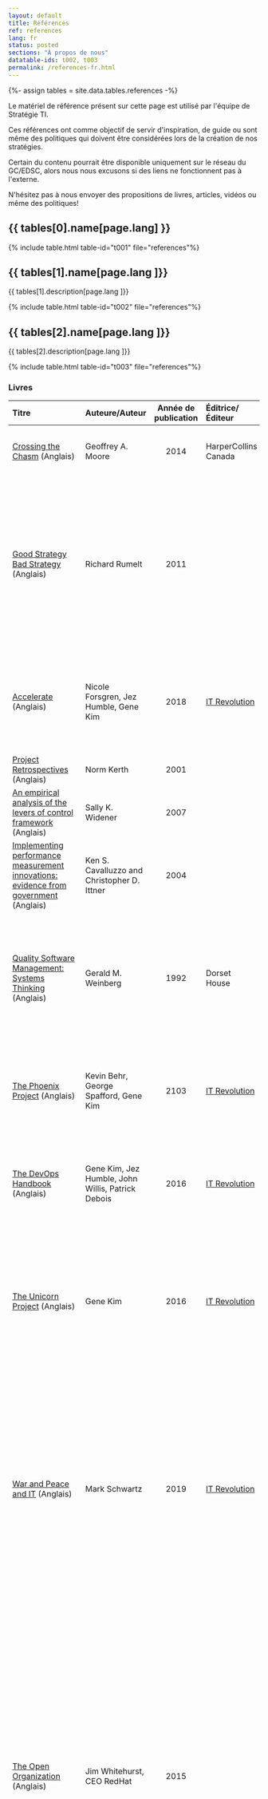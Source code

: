 ```yaml
---
layout: default
title: Références
ref: references
lang: fr
status: posted
sections: "À propos de nous"
datatable-ids: t002, t003
permalink: /references-fr.html
---
```

{%- assign tables = site.data.tables.references -%}

Le matériel de référence présent sur cette page est utilisé par l'équipe de Stratégie TI.

Ces références ont comme objectif de servir d'inspiration, de guide ou sont même des politiques qui doivent être considérées lors de la création de nos stratégies.

Certain du contenu pourrait être disponible uniquement sur le réseau du GC/EDSC, alors nous nous excusons si des liens ne fonctionnent pas à l'externe.

N'hésitez pas à nous envoyer des propositions de livres, articles, vidéos ou même des politiques!

## {{ tables[0].name[page.lang] }}

{% include table.html table-id="t001" file="references"%}

## {{ tables[1].name[page.lang ]}}

{{ tables[1].description[page.lang ]}}

{% include table.html table-id="t002" file="references"%}

## {{ tables[2].name[page.lang ]}}

{{ tables[2].description[page.lang ]}}

{% include table.html table-id="t003" file="references"%}

### Livres

|Titre|Auteure/Auteur|Année de publication|Éditrice/Éditeur|Description|
|:-------|:-------|:------:|:-----|:------|
|[Crossing the Chasm](https://en.wikipedia.org/wiki/Crossing_the_Chasm) (Anglais)|Geoffrey A. Moore|2014|HarperCollins Canada|Mise à l'échelle et adoption de la technologie pour les entreprises en démarrage|
|[Good Strategy Bad Strategy](http://goodbadstrategy.com/) (Anglais)|Richard Rumelt|2011||[Disponible en format livre audio](https://www.wiaudiobooks.com/product/good-strategy-bad-strategy-audiobook/) (Anglais) Clarifie la pensée confuse qui sous-tend trop de stratégies et fournit un moyen clair de créer et de mettre en œuvre une stratégie puissante axée sur l'action. Un bon résumé du livre peut être [trouvé ici](https://jlzych.com/2018/06/27/notes-from-good-strategy-bad-strategy/) (Anglais)|
|[Accelerate](https://itrevolution.com/book/accelerate/) (Anglais)|Nicole Forsgren, Jez Humble, Gene Kim|2018|[IT Revolution](https://itrevolution.com/devops-books/)|[Disponible en format livre audio](https://soundcloud.com/itrevolution/sets/accelerate-the-science-of) La science des logiciels optimisés et DevOps : créer et développer des organisations technologiques hautement performantes|
|[Project Retrospectives](https://www.goodreads.com/en/book/show/1523368.Project_Retrospectives) (Anglais)|Norm Kerth|2001|||
|[An empirical analysis of the levers of control framework](https://econpapers.repec.org/article/eeeaosoci/v_3a32_3ay_3a2007_3ai_3a7-8_3ap_3a757-788.htm) (Anglais)|Sally K. Widener|2007|||
|[Implementing performance measurement innovations: evidence from government](https://econpapers.repec.org/article/eeeaosoci/v_3a29_3ay_3a2004_3ai_3a3-4_3ap_3a243-267.htm) (Anglais)|Ken S. Cavalluzzo and  Christopher D. Ittner|2004|||
|[Quality Software Management: Systems Thinking](https://www.goodreads.com/en/book/show/714348.Quality_Software_Management) (Anglais)|Gerald M. Weinberg|1992|Dorset House|S'attaque à la première exigence du développement d'un logiciel de qualité : apprendre à penser correctement - sur les problèmes, les solutions et la qualité elle-même.|
|[The Phoenix Project](https://itrevolution.com/book/the-phoenix-project/) (Anglais)|Kevin Behr, George Spafford, Gene Kim|2103|[IT Revolution](https://itrevolution.com/devops-books/)|[Partie 1 disponible en format livre audio](https://soundcloud.com/itrevolution/sets/the-phoenix-project-part-2) Un roman sur les technologies de l'information, les DevOps et l'aide à votre entreprise pour gagner|
|[The DevOps Handbook](https://itrevolution.com/book/the-devops-handbook/) (Anglais)|Gene Kim, Jez Humble, John Willis, Patrick Debois|2016|[IT Revolution](https://itrevolution.com/devops-books/)|[Disponible en format livre audio](https://soundcloud.com/itrevolution/sets/the-devops-handbook) Comment créer une agilité, une fiabilité et une sécurité de classe mondiale dans les organisations technologiques |
|[The Unicorn Project](https://itrevolution.com/book/the-unicorn-project/) (Anglais)|Gene Kim|2016|[IT Revolution](https://itrevolution.com/devops-books/)|C'est l'histoire de développeurs rebelles et de chefs d'entreprise qui travaillent ensemble et se battent contre le temps pour innover, survivre et prospérer dans une période d'incertitude sans précédent... et d'opportunités.|
|[War and Peace and IT](https://itrevolution.com/book/war-and-peace-and-it/) (Anglais)|Mark Schwartz|2019|[IT Revolution](https://itrevolution.com/devops-books/)|[Disponible en format livre audio](https://soundcloud.com/itrevolution/sets/war-and-peace-and-it) Il est temps de changer non seulement la relation de l'entreprise avec la technologie, mais aussi sa relation avec les technologues. Pour accélérer, les entreprises doivent mettre la technologie au cœur de leur travail, car tout comme la technologie cause cette perturbation, c'est la technologie qui fournit la solution.|
|[The Open Organization](https://www.redhat.com/en/explore/the-open-organization-book) (Anglais)|Jim Whitehurst, CEO RedHat|2015||Les organisations qui réussissent ont besoin d'un leadership ouvert. Le monde a changé. Les entreprises qui veulent croître (et réussir) ne peuvent pas fonctionner dans le passé. L'organisation ouverte s'adresse aux dirigeants qui veulent créer des environnements d'affaires qui peuvent réagir rapidement dans le monde d'aujourd'hui où les activités se déroulent à un rythme effréné. C'est pour ceux qui veulent encourager les meilleures idées, entendre des conseils honnêtes et attirer (et retenir) les talents les plus brillants.|
|[Chess and the art of enterprise architecture](https://ea.rna.nl/the-book/) (Anglais)|Gerben Wierda|2015|R&A|L'architecture d'entreprise est la discipline qui consiste à gérer les complexités de l'environnement commercial et informatique. Il existe depuis les années 1980, lorsque, pour la première fois, des ordinateurs ont été connectés en réseau, et le problème déjà sérieux (et non résolu) de la complexité des programmes informatiques pour des besoins commerciaux relativement simples est devenu l'énorme problème des grands réseaux dans des environnements commerciaux complexes. En dépit des nombreuses " meilleures pratiques " et " cadres " qui ont été introduits, l'architecture d'entreprise n'est pas un grand succès. Après trente ans, nous avons toujours les mêmes problèmes. Le chaos est encore partout. Les projets échouent encore beaucoup trop souvent. Dans cet ouvrage, les hypothèses (cachées) qui sous-tendent les approches existantes de l'architecture d'entreprise sont remises en question, et une perspective plus réaliste qui nous aide à combattre les complexités et les imprévisibilités des environnements informatiques actuels des entreprises est décrite.|
|[The Art of Business Value](https://itrevolution.com/book/the-art-of-business-value/) (Anglais)|Mark Schwarts|2016|[IT Revolution](https://itrevolution.com/devops-books/)|[Disponible en format livre audio](https://soundcloud.com/itrevolution/sets/the-art-of-business-value) Mark Schwartz, DPI iconoclaste, ludique et provocateur, explore ce que signifie la valeur commerciale, pourquoi elle est importante et comment elle devrait affecter vos pratiques de développement et de livraison de logiciels.|
|[A seat at the table](https://itrevolution.com/book/seat-at-the-table/) (Anglais)|Mark Schwarts|2017|[IT Revolution](https://itrevolution.com/devops-books/)|[Disponible en format livre audio](https://soundcloud.com/itrevolution/sets/a-seat-at-the-table-it-leadership-in-the-age-of-agility) Mark Schwartz, DPI iconoclaste, révèle comment les dirigeants des TI doivent se défaire de leurs anciennes attitudes et hypothèses et réclamer leur place légitime à la table des exécutifs.|
| [Project to Product](https://projecttoproduct.org/) (Anglais) | Mik Kersten | 2018 | [IT Revolution](https://itrevolution.com/devops-books/) | Explique pourquoi le modèle de projet est dépassé et suggère le [Flow Framework](https://flowframework.org/) pour passer à un modèle de livraison basé sur le produit |
| [Superforecasting : The Art and Science of Prediction](https://www.goodreads.com/book/show/23995360-superforecasting) (Anglais) | Philip E. Tetlock (auteur), Dan Gardner | 2016 | Broadway Books | Tout le monde aurait intérêt à voir plus loin dans l'avenir, que ce soit pour acheter des actions, élaborer une politique, lancer un nouveau produit ou simplement planifier les repas de la semaine. Malheureusement, les gens ont tendance à être de mauvais prévisionnistes. Comme l'a montré Philip Tetlock, professeur à Wharton, dans une étude marquante de 2005, même les prévisions des experts ne sont que légèrement meilleures que le hasard. Cependant, une conclusion importante et sous-estimée de cette étude est que certains experts ont une réelle capacité de prévision, et Tetlock a passé la dernière décennie à essayer de comprendre pourquoi. Qu'est-ce qui fait que certaines personnes sont si douées ? Et ce talent peut-il être enseigné ?                                                                                                                                                                                                                                                                                                                           |
| [Topologies d'équipe](https://teamtopologies.com) (Anglais) | Matthew Skelton & Manuel Pais | 2019 | [IT Revolution](https://itrevolution.com/devops-books/) | Se concentre fortement sur la [loi de Conway](https://itrevolution.com/conways-law/) et suggère comment les organisations peuvent mieux gérer les équipes au sein des organisations |

De nombreux livres de IT Revolution contiennent des échantillons audio des premiers chapitres disponibles sur [SoundCloud](https://soundcloud.com/itrevolution).

## Ressources d'apprentissage

### Infonuagique

- [Certifications AWS](https://aws.amazon.com/fr/certification/) : Toute une série de certifications AWS, dont celles d'architecte de solutions, d'administrateur SysOps, d'ingénieur DevOps, de spécialiste en apprentissage machine, de spécialiste des données volumineuses, etc. De nombreux documents en ligne sont disponibles pour l'étude, notamment [AWS Tutorial Series](https://www.youtube.com/channel/UClLLJjpSWRRa1BosQrNVDjA) (Anglais) et leur propre documentation, comme le [Framework correctement architecturé](https://aws.amazon.com/fr/architecture/well-architected/) (Anglais). La certification la plus populaire est la [certification Architecte de solutions certifié AWS Associate](https://aws.amazon.com/certification/certified-solutions-architect-associate/) et un cours en ligne gratuit est disponible [ici](https://www.youtube.com/watch?v=Ia-UEYYR44s&list=WL&index=28&t=615s) (Anglais).
- [Certifications Azure](https://www.microsoft.com/fr-fr/learning/azure-exams.aspx) : Propose une liste de certifications et de formations en ligne pour se préparer. Par exemple, des cours sur [Developing Solutions for Microsoft Azure](https://docs.microsoft.com/fr-fr/learn/certifications/exams/az-204?wt.mc_id=learningredirect_certs-web-wwl) (Anglais) qui est suivi d'une section "Ways to prepare" avec du contenu à étudier.

### Général

- [MOOC](https://www.mooc.org/) (Anglais) : Les cours en ligne ouverts à tous (MOOC) sont des cours en ligne gratuits auxquels tout le monde peut s'inscrire. Les MOOCs constituent un moyen abordable et flexible d'acquérir de nouvelles compétences, de faire progresser votre carrière et de proposer des expériences éducatives de qualité à grande échelle.
- [Coursera](https://www.coursera.org/) (Anglais) : Développez vos compétences grâce à des cours en ligne, des certificats et des diplômes proposés par les meilleures universités et entreprises du monde
- [Udemy](https://www.udemy.com/) (Anglais) : Plateforme d'apprentissage en ligne destinée aux adultes professionnels et aux étudiants, qui compte plus de 50 millions d'étudiants et 57 000 instructeurs donnant des cours dans plus de 65 langues
- [Khan Academy](https://fr.khanacademy.org) : La Khan Academy est une organisation éducative à but non lucratif qui produit de courtes leçons sous forme de vidéos couvrant une grande variété de sujets...

### Langue

- [École de la fonction publique du Canada - Outils de maintien des acquis linguistiques](https://www.csps-efpc.gc.ca/lt/index-fra.aspx)
- [Commission de la fonction publique - Tests d’autoévaluation](https://www.canada.ca/fr/commission-fonction-publique/services/evaluation-langue-seconde/tests-autoevaluation.html)

### Fondements techniques

#### Programmation

- [Derek Banas](https://www.youtube.com/channel/UCwRXb5dUK4cvsHbx-rGzSgw) (Anglais) : De superbes tutoriels de programmation de base pour de nombreux langages et outils, dont Java, PHP, Python, C++, Javascript, MySQL, et bien d'autres !

#### Mathématique / Logique

- [3Blue1Brown](https://www.youtube.com/channel/UCYO_jab_esuFRV4b17AJtAw) (Anglais) : Combinaison de mathématiques et de divertissement. L'objectif est que les explications soient motivées par des animations et que les problèmes difficiles soient rendus simples grâce à des changements de perspective. Propose des vidéos sur [blockchain](https://www.youtube.com/watch?v=bBC-nXj3Ng4&t=1s) (Anglais), et [neural networks](https://www.youtube.com/watch?v=aircAruvnKk&list=PLZHQObOWTQDNU6R1_67000Dx_ZCJB-3pi) (Anglais), par exemple.
- [Brillant](https://brilliant.org/daily-problems/) (Anglais) : Brilliant crée une culture de l'apprentissage autour de la recherche, de la curiosité et de l'ouverture à l'échec. Tous nos cours sont rédigés en tenant compte de ces principes d'apprentissage. Propose des cours de qualité, des fondements mathématiques à l'informatique quantique et aux réseaux de neurones. A également une application mobile.

## Reliées aux Stratégies

### Stratégie Q1 - Amélioration et apprentissage continus

[IITB Operational Staffing Plan 2018-2019](http://dialogue/grp/WM-Gde/Operational%20Staffing%20Plan/PMD%20OSP%20Library/2018-19_Operational_Staffing_Plan_IITB.docx) (Interne - Anglais)  
_Collaborate with the business side of ESDC to exchange resources temporarily so as to learn and share knowledge in various areas e.g. finance, human resources (HR), business relationship management (BRM), project management, etc.;_

[The DevOps Handbook](https://books.google.ca/books?id=ui8hDgAAQBAJ&lpg=PP1&dq=DevOps%20Handbook&hl=fr&pg=PT110#v=onepage&q&f=false) (Livre - Anglais)  
_We will actively manage this technical debt by ensuring that we invest at least 20% of all Development and Operations cycles on refactoring, investing in automation work and architecture and non-functional requirements (NFRs, sometimes referred to as the "ilities"), such as maintainability, manageability. scalability, reliability. testability, deployability, and security._

[Accelerate: The Science of Lean Software and DevOps: Building and Scaling High Performing Technology Organizations](https://books.google.ca/books?id=Kax-DwAAQBAJ&lpg=PP1&dq=Accelerate&hl=fr&pg=PP1#v=snippet&q=20%25&f=false) (book) (Livre - Anglais)  
_**Relentlessly pursue continuous improvement.** The most important characteristic of high-performing teams is that they are never satisfied: they always strive to get better. High performers make improvement part of everybody's daily work._  
[...]  
_At the heart of Lean management is giving employees the necessary time and resources to improve their own work. This means creating a work environment that supports experimentation, failure, and learning, and allows employees to make decisions that affect their jobs. This also means creating space for employees to do new, creative, value-add work during the work week—and not just expecting them to devote extra time after hours._  
[...]  
_A fixed percentage of each squad's and chapter's time is allocated for improvement. Jordi says that the squads think of improvement activities as just regular work._

[ATD's Foundations of Talent Development: Launching, Leveraging, and Leading Your Organization's TD Effort (2018)](https://books.google.ca/books?id=RJZqDwAAQBAJ&pg=PT46&lpg=PT46&dq=Top-performing+organizations+are+five+times+more+likely+to+have+learning+cultures&source=bl&ots=oM8YINBtTj&sig=ACfU3U1afkdRT2gGpcxRA4h-yUbgukNHyQ&hl=fr&sa=X&ved=2ahUKEwj7zoK588znAhUQhuAKHa5HBAwQ6AEwDHoECAkQAQ#v=onepage&q=Top-performing%20organizations%20are%20five%20times%20more%20likely%20to%20have%20learning%20cultures&f=false) (Livre - Anglais)

- _Top-performing companies are almost five times more likely than lower performers to have extensive learning cultures._
- _High performers are nearly two times more apt to say their learning functions help meet organizational business goals._
- _Employees in high-performing organizations share knowledge with their colleagues at a rate four times greater than that of workers in lower-performing firms._
- _Communication is supported by rewarding workers for learning. providing tools and resources for creating and sharing learning content, and making knowledge sharing a performance expectation at all levels._
- _Building a Culture of Learning found that three practices related to supporting a learning culture were particularly effective:_
  - _regularly updating personalized development plans for every employee_
  - _ensuring worker accountability for the learning specified in those plans_
  - \_providing nonfinancial rewards and recognition for employee learning.\_\_

[World Economic Forum - Accelerating Workforce Reskilling for the Fourth Industrial Revolution](https://www.weforum.org/whitepapers/accelerating-workforce-reskilling-for-the-fourth-industrial-revolution) (Rapport - Anglais)  
_35% of the skills demanded for jobs across industries will change by 2020_

[LinkedIn Workplace Learning & Development Report 2018](https://learning.linkedin.com/resources/workplace-learning-report-2018) (Rapport - Sondage de ≈4,000 professionnels - Anglais)  
_**4. The #1 challenge for talent development is getting employees to make time for learning**  
The #1 reason employees say they are not engaging in workplace learning is because they don't have the time. Executives and people managers agree that getting employees to make time for learning is the #1 challenge for talent development.  
94% of employees would stay at a company longer if it invested in their career | YET | #1 reason employees feel held back from learning is because they don't have the time_

[U.S. L&D Report: 2019: Learning Trends and Benchmarks](https://www.findcourses.com/prof-dev/l-d-articles/download-us-ld-report-19-15209) (Rapport - [PDF](https://www.findcourses.com/file/3296/download) sans s'enregistrer - Anglais)

[HR Certification Institute - 6 Guidelines for Building a Learning Culture](https://www.hrci.org/community/blogs-and-announcements/hr-leads-business-blog/hr-leads-business/2018/05/01/6-guidelines-for-building-a-learning-culture) (Article - Anglais)

[Eight Steps to Build a Learning Culture in Your Organization](https://www.anneloehr.com/2018/09/06/eight-steps-to-build-a-learning-culture-in-your-organization/) (Article - Anglais)
